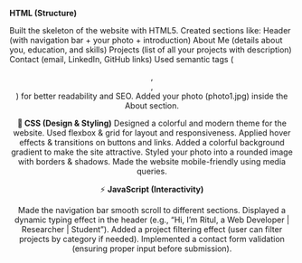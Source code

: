 **HTML (Structure)**

Built the skeleton of the website with HTML5.
Created sections like:
Header (with navigation bar + your photo + introduction)
About Me (details about you, education, and skills)
Projects (list of all your projects with description)
Contact (email, LinkedIn, GitHub links)
Used semantic tags (<header>, <section>, <footer>) for better readability and SEO.
Added your photo (photo1.jpg) inside the About section.

**🎨 CSS (Design & Styling)**
Designed a colorful and modern theme for the website.
Used flexbox & grid for layout and responsiveness.
Applied hover effects & transitions on buttons and links.
Added a colorful background gradient to make the site attractive.
Styled your photo into a rounded image with borders & shadows.
Made the website mobile-friendly using media queries.

⚡ **JavaScript (Interactivity)**

Made the navigation bar smooth scroll to different sections.
Displayed a dynamic typing effect in the header (e.g., “Hi, I’m Ritul, a Web Developer | Researcher | Student”).
Added a project filtering effect (user can filter projects by category if needed).
Implemented a contact form validation (ensuring proper input before submission).
